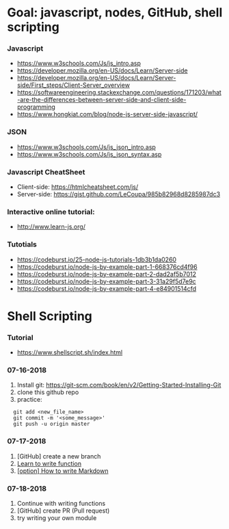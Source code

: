 # Goal: javascript, nodes, GitHub, shell scripting


### Javascript
- https://www.w3schools.com/Js/js_intro.asp
- https://developer.mozilla.org/en-US/docs/Learn/Server-side
- https://developer.mozilla.org/en-US/docs/Learn/Server-side/First_steps/Client-Server_overview
- https://softwareengineering.stackexchange.com/questions/171203/what-are-the-differences-between-server-side-and-client-side-programming
- https://www.hongkiat.com/blog/node-js-server-side-javascript/


### JSON
- https://www.w3schools.com/Js/js_json_intro.asp
- https://www.w3schools.com/Js/js_json_syntax.asp

### Javascript CheatSheet
- Client-side: https://htmlcheatsheet.com/js/
- Server-side: https://gist.github.com/LeCoupa/985b82968d8285987dc3

### Interactive online tutorial: 
- http://www.learn-js.org/


### Tutotials
- https://codeburst.io/25-node-js-tutorials-1db3b1da0260
- https://codeburst.io/node-js-by-example-part-1-668376cd4f96
- https://codeburst.io/node-js-by-example-part-2-dad2af5b7012
- https://codeburst.io/node-js-by-example-part-3-31a29f5d7e9c
- https://codeburst.io/node-js-by-example-part-4-e84901514cfd

# Shell Scripting

### Tutorial
- https://www.shellscript.sh/index.html


### 07-16-2018
1. Install git: https://git-scm.com/book/en/v2/Getting-Started-Installing-Git
2. clone this github repo
3. practice: 
  ```
    git add <new_file_name>
    git commit -m '<some_message>'
    git push -u origin master
   ```
### 07-17-2018
1. [GitHub] create a new branch
2. [Learn to write function](https://developer.mozilla.org/en-US/docs/Web/JavaScript/Guide/Functions)
3. [[option] How to write Markdown](https://github.com/adam-p/markdown-here/wiki/Markdown-Cheatsheet)

### 07-18-2018
1. Continue with writing functions
2. [GitHub] create PR (Pull request) 
3. try writing your own module

